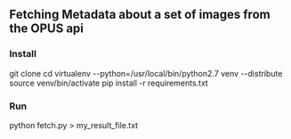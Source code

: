 ## Fetching Metadata about a set of images from the OPUS api

### Install
git clone
cd
virtualenv --python=/usr/local/bin/python2.7 venv --distribute
source venv/bin/activate
pip install -r requirements.txt

### Run

python fetch.py > my_result_file.txt
